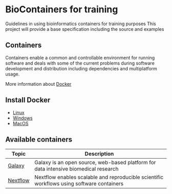 # BioContainers for training
Guidelines in using bioinformatics containers for training purposes
This project will provide a base specification including the source and examples

## Containers
Containers enable a common and controllable environment for running software and deals with some of the current problems during software development and distribution including dependencies and multiplatform usage.

More information about [Docker](https://docs.docker.com/get-started/)

## Install Docker

* [Linux](https://docs.docker.com/install/linux/docker-ce/ubuntu/) 
* [Windows](https://docs.docker.com/docker-for-windows/install/)
* [MacOS](https://docs.docker.com/docker-for-mac/install/)

## Available containers

Topic | Description
------------ | ------------- 
[Galaxy](https://usegalaxy.org/) | Galaxy is an open source, web-based platform for data intensive biomedical research
[Nextflow](https://www.nextflow.io/) | Nextflow enables scalable and reproducible scientific workflows using software containers
